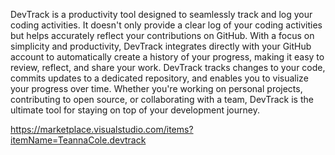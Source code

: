 DevTrack is a productivity tool designed to seamlessly track and log your coding activities. It doesn't only provide a clear log of your coding activities but helps accurately reflect your contributions on GitHub. With a focus on simplicity and productivity, DevTrack integrates directly with your GitHub account to automatically create a history of your progress, making it easy to review, reflect, and share your work. DevTrack tracks changes to your code, commits updates to a dedicated repository, and enables you to visualize your progress over time. Whether you're working on personal projects, contributing to open source, or collaborating with a team, DevTrack is the ultimate tool for staying on top of your development journey.

https://marketplace.visualstudio.com/items?itemName=TeannaCole.devtrack
